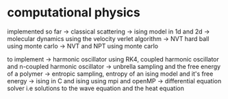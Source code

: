 computational physics
====

implemented so far
-> classical scattering
-> ising model in 1d and 2d
-> molecular dynamics using the velocity verlet algorithm
-> NVT hard ball using monte carlo
-> NVT and NPT using monte carlo

to implement
-> harmonic oscillator using RK4, coupled harmonic oscillator and n-coupled harmonic oscillator
-> unbrella sampling and the free energy of a polymer
-> entropic sampling, entropy of an ising model and it's free energy
-> ising in C and ising using mpi and openMP
-> differential equation solver i.e solutions to the wave equation and the heat equation
